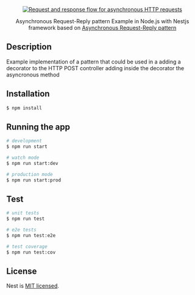 <p align="center">
  <a href="https://learn.microsoft.com/en-us/azure/architecture/patterns/async-request-reply" target="blank"><img src="https://learn.microsoft.com/en-us/azure/architecture/patterns/_images/async-request.png" alt="Request and response flow for asynchronous HTTP requests" data-linktype="absolute-path"></a>
</p>

[circleci-image]: https://img.shields.io/circleci/build/github/nestjs/nest/master?token=abc123def456
[circleci-url]: https://circleci.com/gh/nestjs/nest

  <p align="center">Asynchronous Request-Reply pattern Example in Node.js with Nestjs framework based on <a href="https://learn.microsoft.com/en-us/azure/architecture/patterns/async-request-reply">Asynchronous Request-Reply pattern</a></p>
    <p align="center">


## Description

Example implementation of a pattern that could be used in a adding a decorator to the HTTP POST controller adding inside the decorator the asyncronous method

## Installation

```bash
$ npm install
```

## Running the app

```bash
# development
$ npm run start

# watch mode
$ npm run start:dev

# production mode
$ npm run start:prod
```

## Test

```bash
# unit tests
$ npm run test

# e2e tests
$ npm run test:e2e

# test coverage
$ npm run test:cov
```

## License

Nest is [MIT licensed](LICENSE).
